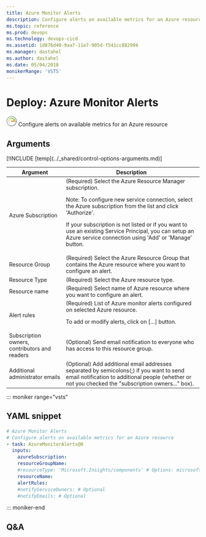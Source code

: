 ```yaml
---
title: Azure Monitor Alerts
description: Configure alerts on available metrics for an Azure resource
ms.topic: reference
ms.prod: devops
ms.technology: devops-cicd
ms.assetid: 1d876d40-9aa7-11e7-905d-f541cc882994
ms.manager: dastahel
ms.author: dastahel
ms.date: 05/04/2018
monikerRange: 'VSTS'
---
```


# Deploy: Azure Monitor Alerts

![](_img/azuremonitoralerts.png) Configure alerts on available metrics for an Azure resource

## Arguments

<table><thead><tr><th>Argument</th><th>Description</th></tr></thead>
<tr><td>Azure Subscription</td><td>(Required) Select the Azure Resource Manager subscription. 

Note: To configure new service connection, select the Azure subscription from the list and click 'Authorize'. 

If your subscription is not listed or if you want to use an existing Service Principal, you can setup an Azure service connection using 'Add' or 'Manage' button.</td></tr>
<tr><td>Resource Group</td><td>(Required) Select the Azure Resource Group that contains the Azure resource where you want to configure an alert.</td></tr>
<tr><td>Resource Type</td><td>(Required) Select the Azure resource type.</td></tr>
<tr><td>Resource name</td><td>(Required) Select name of Azure resource where you want to configure an alert.</td></tr>
<tr><td>Alert rules</td><td>(Required) List of Azure monitor alerts configured on selected Azure resource. 

To add or modify alerts, click on […] button.</td></tr>
<tr><td>Subscription owners, contributors and readers</td><td>(Optional) Send email notification to everyone who has access to this resource group.</td></tr>
<tr><td>Additional administrator emails</td><td>(Optional) Add additional email addresses separated by semicolons(;) if you want to send email notification to additional people (whether or not you checked the "subscription owners..." box).</td></tr>
[!INCLUDE [temp](../_shared/control-options-arguments.md)]
</table>

::: moniker range="vsts"

## YAML snippet

```YAML
# Azure Monitor Alerts
# Configure alerts on available metrics for an Azure resource
- task: AzureMonitorAlerts@0
  inputs:
    azureSubscription: 
    resourceGroupName: 
    #resourceType: 'Microsoft.Insights/components' # Options: microsoft.Insights/Components, microsoft.Web/Sites, microsoft.Storage/StorageAccounts, microsoft.Compute/VirtualMachines
    resourceName: 
    alertRules: 
    #notifyServiceOwners: # Optional
    #notifyEmails: # Optional
```

::: moniker-end

## Q&A

<!-- BEGINSECTION class="md-qanda" -->

<!-- ENDSECTION -->
